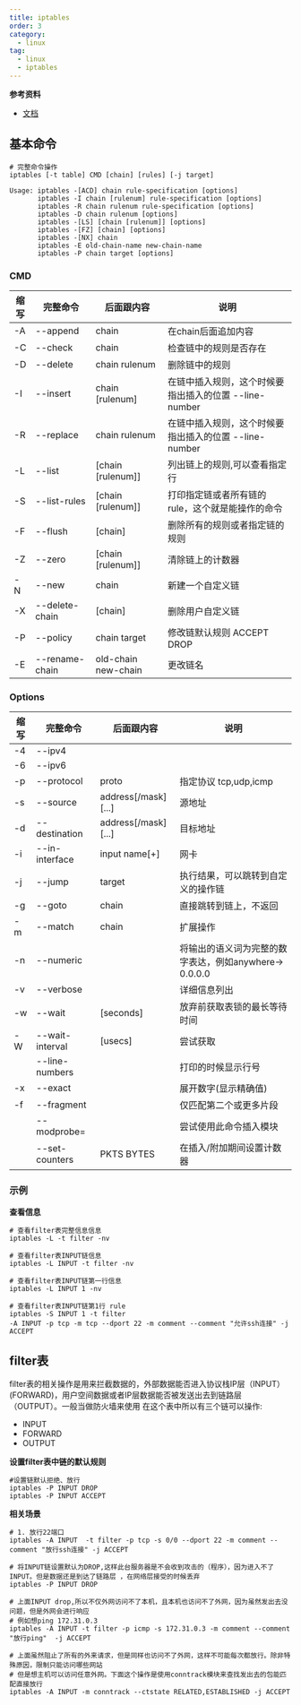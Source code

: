 ```yaml
---
title: iptables
order: 3
category:
  - linux
tag:
  - linux
  - iptables
---
```


**参考资料**

- [文档]

## 基本命令

```shell
# 完整命令操作
iptables [-t table] CMD [chain] [rules] [-j target]

Usage: iptables -[ACD] chain rule-specification [options]
       iptables -I chain [rulenum] rule-specification [options]
       iptables -R chain rulenum rule-specification [options]
       iptables -D chain rulenum [options]
       iptables -[LS] [chain [rulenum]] [options]
       iptables -[FZ] [chain] [options]
       iptables -[NX] chain
       iptables -E old-chain-name new-chain-name
       iptables -P chain target [options]
```

### CMD

| 缩写  | 完整命令           | 后面跟内容               | 说明                                 |
|-----|----------------|---------------------|------------------------------------|
| -A  | --append       | chain               | 在chain后面追加内容                       |
| -C  | --check        | chain               | 检查链中的规则是否存在                        |
| -D  | --delete       | chain rulenum       | 删除链中的规则                            |
| -I  | --insert       | chain [rulenum]     | 在链中插入规则，这个时候要指出插入的位置 --line-number |
| -R  | --replace      | chain rulenum       | 在链中插入规则，这个时候要指出插入的位置 --line-number |
| -L  | --list         | [chain [rulenum]]   | 列出链上的规则,可以查看指定行                    |
| -S  | --list-rules   | [chain [rulenum]]   | 打印指定链或者所有链的rule，这个就是能操作的命令         |
| -F  | --flush        | [chain]             | 删除所有的规则或者指定链的规则                    |
| -Z  | --zero         | [chain [rulenum]]   | 清除链上的计数器                           |
| -N  | --new          | chain               | 新建一个自定义链                           |
| -X  | --delete-chain | [chain]             | 删除用户自定义链                           |
| -P  | --policy       | chain target        | 修改链默认规则 ACCEPT DROP                |
| -E  | --rename-chain | old-chain new-chain | 更改链名                               |

### Options

| 缩写  | 完整命令                 | 后面跟内容               | 说明                                   |
|-----|----------------------|---------------------|--------------------------------------|
| -4  | --ipv4               |                     |                                      |
| -6  | --ipv6               |                     |                                      |
| -p  | --protocol           | proto               | 指定协议 tcp,udp,icmp                    |
| -s  | --source             | address[/mask][...] | 源地址                                  |
| -d  | --destination        | address[/mask][...] | 目标地址                                 |
| -i  | --in-interface       | input name[+]       | 网卡                                   |
| -j  | --jump               | target              | 执行结果，可以跳转到自定义的操作链                    |
| -g  | --goto               | chain               | 直接跳转到链上，不返回                          |
| -m  | --match              | chain               | 扩展操作                                 |
| -n  | --numeric            |                     | 将输出的语义词为完整的数字表达，例如anywhere-> 0.0.0.0 |
| -v  | --verbose            |                     | 详细信息列出                               |
| -w  | --wait               | [seconds]           | 放弃前获取表锁的最长等待时间                       |
| -W  | --wait-interval      | [usecs]             | 尝试获取                                 |
|     | --line-numbers       |                     | 打印的时候显示行号                            |
| -x  | --exact              |                     | 展开数字(显示精确值)                          |
| -f  | --fragment           |                     | 仅匹配第二个或更多片段                          |
|     | --modprobe=<command> |                     | 尝试使用此命令插入模块                          |
|     | --set-counters       | PKTS BYTES          | 在插入/附加期间设置计数器                        |

### 示例

**查看信息**

```shell
# 查看filter表完整信息信息
iptables -L -t filter -nv

# 查看filter表INPUT链信息
iptables -L INPUT -t filter -nv

# 查看filter表INPUT链第一行信息
iptables -L INPUT 1 -nv

# 查看filter表INPUT链第1行 rule
iptables -S INPUT 1 -t filter 
-A INPUT -p tcp -m tcp --dport 22 -m comment --comment "允许ssh连接" -j ACCEPT
```

## filter表

filter表的相关操作是用来拦截数据的，外部数据能否进入协议栈IP层（INPUT）(FORWARD)，用户空间数据或者IP层数据能否被发送出去到链路层（OUTPUT）。一般当做防火墙来使用 在这个表中所以有三个链可以操作:
- INPUT
- FORWARD
- OUTPUT

**设置filter表中链的默认规则**

```shell
#设置链默认拒绝、放行
iptables -P INPUT DROP
iptables -P INPUT ACCEPT
```

**相关场景**

```shell
# 1. 放行22端口
iptables -A INPUT  -t filter -p tcp -s 0/0 --dport 22 -m comment --comment "放行ssh连接" -j ACCEPT

# 将INPUT链设置默认为DROP,这样此台服务器是不会收到攻击的（程序），因为进入不了INPUT。但是数据还是到达了链路层 ，在网络层接受的时候丢弃
iptables -P INPUT DROP

# 上面INPUT drop,所以不仅外网访问不了本机，且本机也访问不了外网，因为虽然发出去没问题，但是外网会进行响应
# 例如想ping 172.31.0.3
iptables -A INPUT -t filter -p icmp -s 172.31.0.3 -m comment --comment "放行ping"  -j ACCEPT

# 上面虽然阻止了所有的外来请求，但是同样也访问不了外网，这样不可能每次都放行。除非特殊原因，限制只能访问哪些网站
# 但是想主机可以访问任意外网。下面这个操作是使用conntrack模块来查找发出去的包能匹配直接放行
iptables -A INPUT -m conntrack --ctstate RELATED,ESTABLISHED -j ACCEPT

```

[文档]: https://linux.die.net/man/8/iptables